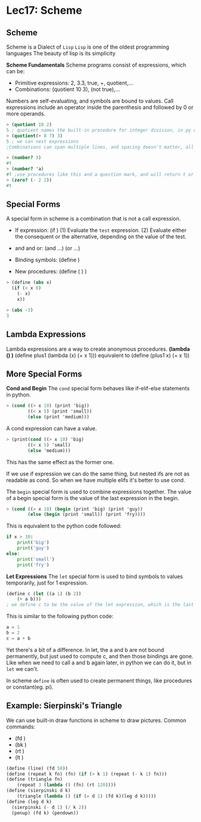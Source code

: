 # Lec17: Scheme
## Scheme
Scheme is a Dialect of `Lisp`
`Lisp` is one of the oldest programming languages
The beauty of lisp is its simplicity

**Scheme Fundamentals**
Scheme programs consist of expressions, which can be:
* Primitive expressions: 2, 3.3, true, +, quotient,...
* Combinations: (quotient 10 3), (not true),...

Numbers are self-evaluating, and symbols are bound to values.
Call expressions include an operator inside the parenthesis and followed by 0 or more operands.

```scheme
> (quotient 10 2)
5 ; quotient names the built-in procedure for integer division, in py we call this function and in scheme we call it procedure.
> (quotient(+ 8 7) 3)
5 ; we can nest expressions
;Combinations can span multiple lines, and spacing doesn't matter, all matters is the closing parenthesis.

> (number? 3)
#t
> (number? 'a)
#f ;use procedures like this and a question mark, and will return t or f. integer, symbol, etc.
> (zero? (- 2 2))
#t
```

## Special Forms
A special form in scheme is a combination that is not a call expression.
* If expression: (if <test> <consequent> <alternative>)
(1) Evaluate the `test` expression.
(2) Evaluate either the consequent or the alternative, depending on the value of the test.

* and and or: (and <expr1> <expr2> ...) (or <expr1> <expr2> ...)
* Binding symbols: (define <symbol> <expression>)
* New procedures: (define (<name> <formal-parameters>) <body>)
```scheme
> (define (abs x)
  (if (< x 0)
    (- x)
    x))

> (abs -3)
3
```

## Lambda Expressions
Lambda expressions are a way to create anonymous procedures.
**(lambda (<formal-parameters>) <body>)**
(define plus1 (lambda (x) (+ x 1)))
equivalent to
(define (plus1 x) (+ x 1))

## More Special Forms
**Cond and Begin**
The `cond` special form behaves like if-elif-else statements in python.
```scheme
> (cond ((> x 10) (print 'big))
        ((< x 5) (print 'small))
        (else (print 'medium)))
```
A cond expression can have a value.
```scheme
> (print(cond ((> x 10) 'big)
        ((< x 5) 'small)
        (else 'medium)))
```
This has the same effect as the former one.

If we use if expression we can do the same thing, but nested ifs are not as readable as cond.
So when we have multiple elifs it's better to use cond.

The `begin` special form is used to combine expressions together.
The value of a begin special form is the value of the last expression in the begin.
```scheme
> (cond ((> x 10) (begin (print 'big) (print 'guy))
        (else (begin (print 'small)) (print 'fry))))
```
This is equivalent to the python code followed:
```python
if x > 10:
    print('big')
    print('guy')
else:
    print('small')
    print('fry')
```

**Let Expressions**
The `let` special form is used to bind symbols to values temporarily, just for 1 expression.
```scheme
(define c (let ((a 1) (b 2))
    (+ a b)))
; we define c to be the value of the let expression, which is the last expression (+ a b)
```
This is similar to the following python code:
```python
a = 1
b = 2
c = a + b
```
Yet there's a bit of a difference.
In let, the a and b are not bound permanently, but just used to compute c, and then those bindings are gone.
Like when we need to call a and b again later, in python we can do it, but in `let` we can't.

In scheme `define` is often used to create permanent things, like procedures or constant(eg. pi).


## Example: Sierpinski's Triangle
We can use built-in draw functions in scheme to draw pictures.
Common commands:
* (fd <distance>)
* (bk <distance>)
* (rt <angle>)
* (lt <angle>)

```scheme
(define (line) (fd 50))
(define (repeat k fn) (fn) (if (> k 1) (repeat (- k 1) fn)))
(define (triangle fn)
    (repeat 3 (lambda () (fn) (rt 120))))
(define (sierpinski d k)
    (triangle (lambda () (if (= d 1) (fd k)(leg d k)))))
(define (leg d k)
  (sierpinski (- d 1) (/ k 2))
  (penup) (fd k) (pendown))
```
